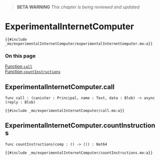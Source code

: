 > **BETA WARNING** _This chapter is being reviewed and updated_

# ExperimentalInternetComputer

```motoko
{{#include _mo/experimentalInternetComputer/experimentalInternetComputer.mo:a}}
```

### On this page

[Function `call`](#experimentalinternetcomputercall)  
[Function `countInstructions`](#experimentalinternetcomputercountinstructions)

## ExperimentalInternetComputer.call

```motoko
func call : (canister : Principal, name : Text, data : Blob) -> async (reply : Blob)
```

```motoko
{{#include _mo/experimentalInternetComputer/call.mo:a}}
```

## ExperimentalInternetComputer.countInstructions

```motoko
func countInstructions(comp : () -> ()) : Nat64
```

```motoko
{{#include _mo/experimentalInternetComputer/countInstructions.mo:a}}
```
